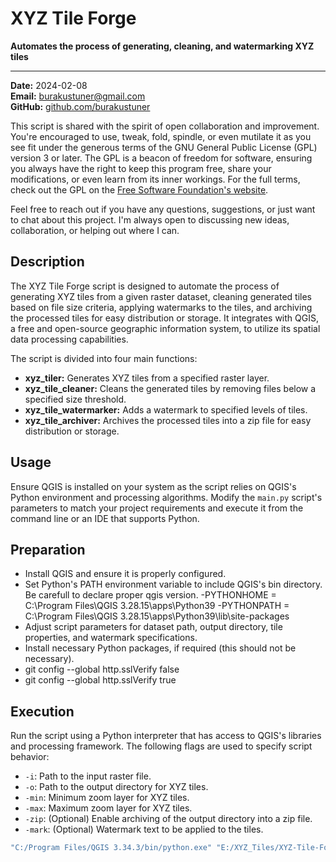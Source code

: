 # XYZ Tile Forge

**Automates the process of generating, cleaning, and watermarking XYZ tiles**

---

**Date:** 2024-02-08  
**Email:** [burakustuner@gmail.com](mailto:burakustuner@gmail.com)  
**GitHub:** [github.com/burakustuner](https://github.com/burakustuner)

This script is shared with the spirit of open collaboration and improvement. You're encouraged to use, tweak, fold, spindle, or even mutilate it as you see fit under the generous terms of the GNU General Public License (GPL) version 3 or later. The GPL is a beacon of freedom for software, ensuring you always have the right to keep this program free, share your modifications, or even learn from its inner workings. For the full terms, check out the GPL on the [Free Software Foundation's website](https://www.fsf.org/).

Feel free to reach out if you have any questions, suggestions, or just want to chat about this project. I'm always open to discussing new ideas, collaboration, or helping out where I can.

## Description

The XYZ Tile Forge script is designed to automate the process of generating XYZ tiles from a given raster dataset, cleaning generated tiles based on file size criteria, applying watermarks to the tiles, and archiving the processed tiles for easy distribution or storage. It integrates with QGIS, a free and open-source geographic information system, to utilize its spatial data processing capabilities.

The script is divided into four main functions:

- **xyz_tiler:** Generates XYZ tiles from a specified raster layer.
- **xyz_tile_cleaner:** Cleans the generated tiles by removing files below a specified size threshold.
- **xyz_tile_watermarker:** Adds a watermark to specified levels of tiles.
- **xyz_tile_archiver:**  Archives the processed tiles into a zip file for easy distribution or storage.

## Usage

Ensure QGIS is installed on your system as the script relies on QGIS's Python environment and processing algorithms. Modify the `main.py` script's parameters to match your project requirements and execute it from the command line or an IDE that supports Python.

## Preparation

- Install QGIS and ensure it is properly configured.
- Set Python's PATH environment variable to include QGIS's bin directory. Be carefull to declare proper qgis version.
  -PYTHONHOME = C:\Program Files\QGIS 3.28.15\apps\Python39
  -PYTHONPATH = C:\Program Files\QGIS 3.28.15\apps\Python39\lib\site-packages
- Adjust script parameters for dataset path, output directory, tile properties, and watermark specifications.
- Install necessary Python packages, if required (this should not be necessary).
- git config --global http.sslVerify false
- git config --global http.sslVerify true

## Execution

Run the script using a Python interpreter that has access to QGIS's libraries and processing framework. The following flags are used to specify script behavior:

- `-i`: Path to the input raster file.
- `-o`: Path to the output directory for XYZ tiles.
- `-min`: Minimum zoom layer for XYZ tiles.
- `-max`: Maximum zoom layer for XYZ tiles.
- `-zip`: (Optional) Enable archiving of the output directory into a zip file.
- `-mark`: (Optional) Watermark text to be applied to the tiles.

```bash
"C:/Program Files/QGIS 3.34.3/bin/python.exe" "E:/XYZ_Tiles/XYZ-Tile-Forge/main.py" -i "E:/XYZ_Tiles/originals/EPB/EB1/ayvalik/ayvalik_ort.ecw" -o "E:/XYZ_Tiles/output" -min 7 -max 17 -mark "2024" -zip 
```
